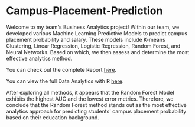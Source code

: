 # Campus-Placement-Prediction
Welcome to my team's Business Analytics project! Within our team, we developed various Machine Learning Predictive Models to predict campus placement probability and salary. These models include K-means Clustering, Linear Regression, Logistic Regression, Random Forest, and Neural Networks. Based on which, we then assess and determine the most effective analytics method.

You can check out the complete Report [here](https://drive.google.com/file/d/1Yjt11GERQMOWtHplal4lO1Vt_23K7ieZ/view?usp=sharing).

You can view the full Data Analytics with R [here](https://rpubs.com/rnguyen/campus-placement-prediction).

After exploring all methods, it appears that the Random Forest Model exhibits the highest AUC and the lowest error metrics. Therefore, we conclude that the Random Forest method stands out as the most effective analytics approach for predicting students' campus placement probability based on their education background.



